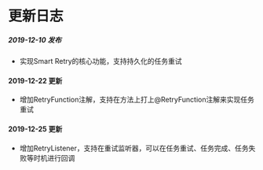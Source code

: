 # 更新日志

##### 2019-12-10 发布
- 实现Smart Retry的核心功能，支持持久化的任务重试

#### 2019-12-22 更新
- 增加RetryFunction注解，支持在方法上打上@RetryFunction注解来实现任务重试

#### 2019-12-25 更新
- 增加RetryListener，支持在重试监听器，可以在任务重试、任务完成、任务失败等时机进行回调